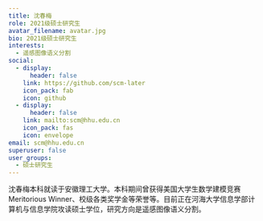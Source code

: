 ```yaml
---
title: 沈春梅
role: 2021级硕士研究生
avatar_filename: avatar.jpg
bio: 2021级硕士研究生
interests:
  - 遥感图像语义分割
social:
  - display:
      header: false
    link: https://github.com/scm-later
    icon_pack: fab
    icon: github
  - display:
      header: false
    link: mailto:scm@hhu.edu.cn
    icon_pack: fas
    icon: envelope
email: scm@hhu.edu.cn
superuser: false
user_groups:
  - 硕士研究生
---
```

沈春梅本科就读于安徽理工大学。本科期间曾获得美国大学生数学建模竞赛Meritorious Winner、校级各类奖学金等荣誉等。目前正在河海大学信息学部计算机与信息学院攻读硕士学位，研究方向是遥感图像语义分割。
